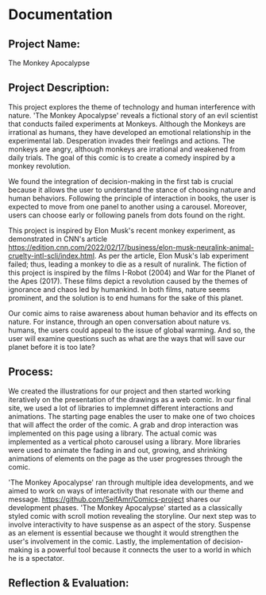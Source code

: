# Documentation

## Project Name:
The Monkey Apocalypse 

## Project Description:
   This project explores the theme of technology and human interference with nature. 'The Monkey Apocalypse' reveals a fictional story of an evil scientist that conducts failed experiments at Monkeys. Although the Monkeys are irrational as humans, they have developed an emotional relationship in the experimental lab. Desperation invades their feelings and actions. The monkeys are angry, although monkeys are irrational and weakened from daily trials. The goal of this comic is to create a comedy inspired by a monkey revolution.

We found the integration of decision-making in the first tab is crucial because it allows the user to understand the stance of choosing nature and human behaviors. Following the principle of interaction in books, the user is expected to move from one panel to another using a carousel. Moreover, users can choose early or following panels from dots found on the right.

   This project is inspired by Elon Musk's recent monkey experiment, as demonstrated in CNN's article https://edition.cnn.com/2022/02/17/business/elon-musk-neuralink-animal-cruelty-intl-scli/index.html. As per the article, Elon Musk's lab experiment failed; thus, leading a monkey to die as a result of nuralink. The fiction of this project is inspired by the films I-Robot (2004) and War for the Planet of the Apes (2017). These films depict a revolution caused by the themes of ignorance and chaos led by humankind. In both films, nature seems prominent, and the solution is to end humans for the sake of this planet.
    
   Our comic aims to raise awareness about human behavior and its effects on nature. For instance, through an open conversation about nature vs. humans, the users could appeal to the issue of global warming. And so, the user will examine questions such as what are the ways that will save our planet before it is too late?

## Process:
   We created the illustrations for our project and then started working iteratively on the presentation of the drawings as a web comic. In our final site, we used a lot of libraries to implemnet different interactions and animations. The starting page enables the user to make one of two choices that will affect the order of the comic. A grab and drop interaction was implemented on this page using a library. The actual comic was implemented as a vertical photo carousel using a library. More libraries were used to animate the fading in and out, growing, and shrinking animations of elements on the page as the user progresses through the comic.
   
   'The Monkey Apocalypse' ran through multiple idea developments, and we aimed to work on ways of interactivity that resonate with our theme and message. https://github.com/SeifAmr/Comics-project shares our development phases. 'The Monkey Apocalypse' started as a classically styled comic with scroll motion revealing the storyline. Our next step was to involve interactivity to have suspense as an aspect of the story. Suspense as an element is essential because we thought it would strengthen the user's involvement in the comic. Lastly, the implementation of decision-making is a powerful tool because it connects the user to a world in which he is a spectator.

## Reflection & Evaluation:
   
